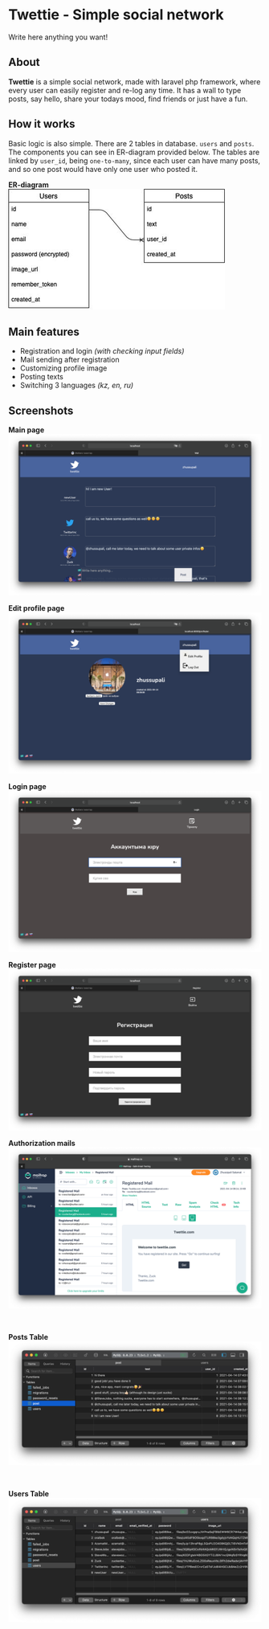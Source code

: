 # Twettie - Simple social network

Write here anything you want!

## About

**Twettie** is a simple social network, made with laravel php framework, where every user can easily register and re-log any time. It has a wall to type posts, say hello, share your todays mood, find friends or just have a fun.

## How it works

Basic logic is also simple. There are 2 tables in database. ```users``` and ```posts```.  The components you can see in ER-diagram provided below. The tables are linked by ```user_id```, being ```one-to-many```, since each user can have many posts, and so one post would have only one user who posted it.
<br>

**ER-diagram**
<br>
![](https://github.com/zhussupali/backendProject/blob/main/resources/gitMaterials/ER-diagram.jpeg)

## Main features

* Registration and login *(with checking input fields)*
* Mail sending after registration
* Customizing profile image
* Posting texts
* Switching 3 languages *(kz, en, ru)*

## Screenshots

**Main page**
<br>
![](https://github.com/zhussupali/backendProject/blob/main/resources/gitMaterials/wall.png)
<br>

**Edit profile page**
<br>
![](https://github.com/zhussupali/backendProject/blob/main/resources/gitMaterials/edit.png)
<br>

**Login page**
<br>
![](https://github.com/zhussupali/backendProject/blob/main/resources/gitMaterials/login.png)
<br>

**Register page**
<br>
![](https://github.com/zhussupali/backendProject/blob/main/resources/gitMaterials/registration.png)
<br>

**Authorization mails**
<br>
![](https://github.com/zhussupali/backendProject/blob/main/resources/gitMaterials/mails.png)

<br>

**Posts Table**
<br>
![](https://github.com/zhussupali/backendProject/blob/main/resources/gitMaterials/post_table.png)

<br>

**Users Table**
<br>
![](https://github.com/zhussupali/backendProject/blob/main/resources/gitMaterials/users_table.png)